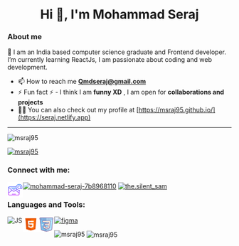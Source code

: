 <h1 align="center">Hi 👋, I'm Mohammad Seraj</h1>
<h3 align="left">About me</h3>
🌱 I am an India based computer science graduate and Frontend developer. I’m currently learning ReactJs, I am passionate about coding and web      development. 

<!-- - 💬 Ask me about **HTML, CSS, JavaScript** -->
- 📫 How to reach me **Qmdseraj@gmail.com**
- ⚡ Fun fact ⚡ -
    I think I am **funny XD** , I am open for **collaborations and projects**
- 👨‍💻 You can also check out my profile at [https://msraj95.github.io/](https://seraj.netlify.app)
<hr>
<p align="left"> <img src="https://komarev.com/ghpvc/?username=msraj95&label=Profile%20views&color=0e75b6&style=flat" alt="msraj95" /> </p>

<p align="left"> <a href="https://github.com/ryo-ma/github-profile-trophy"><img src="https://github-profile-trophy.vercel.app/?username=msraj95" alt="msraj95" /></a> </p>

<h3 align="left">Connect with me:</h3>
<p align="left">
<a href="https://linkedin.com/in/mohammad-seraj-7b8968110" target="blank"><img align="center" src="https://raw.githubusercontent.com/rahuldkjain/github-profile-readme-generator/master/src/images/icons/Social/linked-in-alt.svg" alt="mohammad-seraj-7b8968110" height="30" width="40" /></a>
<a href="https://instagram.com/the.silent_sam" target="blank"><img align="center" src="https://raw.githubusercontent.com/rahuldkjain/github-profile-readme-generator/master/src/images/icons/Social/instagram.svg" alt="the.silent_sam" height="30" width="40" /></a>
 <a href="mailto:Qmdseraj@gmail.com" target="_blank"><img align="left" alt="portfolio" width="35px" height="35px" src="https://github.com/vinita2000/profile/blob/master/git-img/email.png" /></a>
</p>

<h3 align="left">Languages and Tools:</h3>

<a href="https://developer.mozilla.org/en-US/docs/Web/JavaScript" target="_blank"><img align="left" alt="JS" width="35px" src="https://github.com/msraj95/profile/blob/master/git-img/javascript.png" /></a> 
<a href="https://www.w3schools.com/html/" target="_blank"><img align="left" alt="HTML" width="35px" src="https://github.com/vinita2000/profile/blob/master/git-img/html.png" /></a>
 <a href="https://www.w3schools.com/css/" target="_blank"><img align="left" alt="CSS" width="35px" src="https://github.com/vinita2000/profile/blob/master/git-img/css.png" /></a>
  
 <a href="https://www.figma.com/" target="_blank"> <img src="https://www.vectorlogo.zone/logos/figma/figma-icon.svg" alt="figma" width="40" height="40"/> </a>
<!--   <a href="https://www.photoshop.com/en" target="_blank"> <img src="https://devicons.github.io/devicon/devicon.git/icons/photoshop/photoshop-plain.svg" alt="photoshop" width="40" height="40"/> </a>  -->
   </p>

<p><img align="left" src="https://github-readme-stats.vercel.app/api/top-langs?username=msraj95&show_icons=true&locale=en&layout=compact" alt="msraj95" /></p>
<p>&nbsp;<img align="center" src="https://github-readme-stats.vercel.app/api?username=msraj95&show_icons=true&locale=en" alt="msraj95" /></p>
